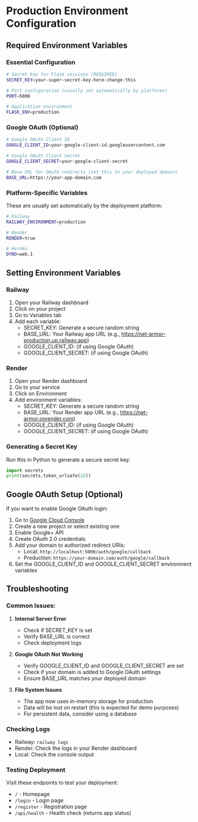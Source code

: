 # Production Environment Configuration

## Required Environment Variables

### Essential Configuration
```bash
# Secret key for Flask sessions (REQUIRED)
SECRET_KEY=your-super-secret-key-here-change-this

# Port configuration (usually set automatically by platforms)
PORT=5000

# Application environment
FLASK_ENV=production
```

### Google OAuth (Optional)
```bash
# Google OAuth Client ID
GOOGLE_CLIENT_ID=your-google-client-id.googleusercontent.com

# Google OAuth Client Secret
GOOGLE_CLIENT_SECRET=your-google-client-secret

# Base URL for OAuth redirects (set this to your deployed domain)
BASE_URL=https://your-app-domain.com
```

### Platform-Specific Variables
These are usually set automatically by the deployment platform:

```bash
# Railway
RAILWAY_ENVIRONMENT=production

# Render
RENDER=true

# Heroku
DYNO=web.1
```

## Setting Environment Variables

### Railway
1. Open your Railway dashboard
2. Click on your project
3. Go to Variables tab
4. Add each variable:
   - SECRET_KEY: Generate a secure random string
   - BASE_URL: Your Railway app URL (e.g., https://net-armor-production.up.railway.app)
   - GOOGLE_CLIENT_ID: (if using Google OAuth)
   - GOOGLE_CLIENT_SECRET: (if using Google OAuth)

### Render
1. Open your Render dashboard
2. Go to your service
3. Click on Environment
4. Add environment variables:
   - SECRET_KEY: Generate a secure random string
   - BASE_URL: Your Render app URL (e.g., https://net-armor.onrender.com)
   - GOOGLE_CLIENT_ID: (if using Google OAuth)
   - GOOGLE_CLIENT_SECRET: (if using Google OAuth)

### Generating a Secret Key
Run this in Python to generate a secure secret key:
```python
import secrets
print(secrets.token_urlsafe(32))
```

## Google OAuth Setup (Optional)

If you want to enable Google OAuth login:

1. Go to [Google Cloud Console](https://console.cloud.google.com/)
2. Create a new project or select existing one
3. Enable Google+ API
4. Create OAuth 2.0 credentials
5. Add your domain to authorized redirect URIs:
   - Local: `http://localhost:5000/auth/google/callback`
   - Production: `https://your-domain.com/auth/google/callback`
6. Set the GOOGLE_CLIENT_ID and GOOGLE_CLIENT_SECRET environment variables

## Troubleshooting

### Common Issues:

1. **Internal Server Error**
   - Check if SECRET_KEY is set
   - Verify BASE_URL is correct
   - Check deployment logs

2. **Google OAuth Not Working**
   - Verify GOOGLE_CLIENT_ID and GOOGLE_CLIENT_SECRET are set
   - Check if your domain is added to Google OAuth settings
   - Ensure BASE_URL matches your deployed domain

3. **File System Issues**
   - The app now uses in-memory storage for production
   - Data will be lost on restart (this is expected for demo purposes)
   - For persistent data, consider using a database

### Checking Logs
- Railway: `railway logs`
- Render: Check the logs in your Render dashboard
- Local: Check the console output

### Testing Deployment
Visit these endpoints to test your deployment:
- `/` - Homepage
- `/login` - Login page
- `/register` - Registration page
- `/api/health` - Health check (returns app status)
